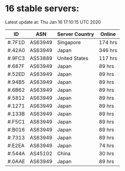 # 16 stable servers:

Latest update at: Thu Jan 16 17:10:15 UTC 2020

| ID | ASN | Server Country | Online |
| -- | --- | -------------- | ------ |
| #.7F1D | AS63949 | Singapore | 174 hrs |
| #.42A0 | AS63949 | Japan | 346 hrs |
| #.9FC3 | AS53889 | United States | 117 hrs |
| #.687F | AS63949 | Japan | 89 hrs |
| #.52ED | AS63949 | Japan | 89 hrs |
| #.94B5 | AS63949 | Japan | 89 hrs |
| #.6B62 | AS63949 | Japan | 89 hrs |
| #.5812 | AS63949 | Japan | 89 hrs |
| #.1271 | AS63949 | Japan | 89 hrs |
| #.133B | AS63949 | Japan | 89 hrs |
| #.F5C1 | AS63949 | Japan | 89 hrs |
| #.B016 | AS63949 | Japan | 89 hrs |
| #.7313 | AS63949 | Japan | 89 hrs |
| #.E2EA | AS63949 | Japan | 74 hrs |
| #.544A | AS45102 | China | 30 hrs |
| #.0AAE | AS63949 | Japan | 89 hrs |

